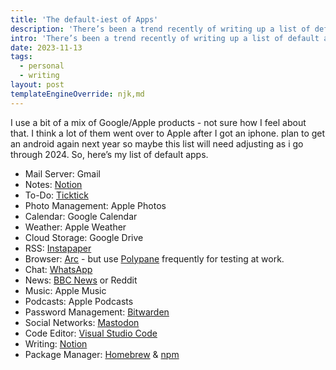 ```yaml
---
title: 'The default-iest of Apps'
description: 'There’s been a trend recently of writing up a list of default apps, stemming from a recent podcast, so here I am, jumping on that trend!'
intro: 'There’s been a trend recently of writing up a list of default apps, stemming from a recent podcast, so here I am, jumping on that trend!'
date: 2023-11-13
tags:
  - personal
  - writing
layout: post
templateEngineOverride: njk,md
---
```


I use a bit of a mix of Google/Apple products - not sure how I feel about that. I think a lot of them went over to Apple after I got an iphone. plan to get an android again next year so maybe this list will need adjusting as i go through 2024. So, here’s my list of default apps.

- Mail Server: Gmail
- Notes: [Notion](https://www.notion.so/)
- To-Do: [Ticktick](https://ticktick.com/?language=en_US)
- Photo Management: Apple Photos
- Calendar: Google Calendar
- Weather: Apple Weather
- Cloud Storage: Google Drive
- RSS: [Instapaper](https://www.instapaper.com)
- Browser: [Arc](https://arc.net/) - but use [Polypane](https://polypane.app/) frequently for testing at work.
- Chat: [WhatsApp](https://www.whatsapp.com/)
- News: [BBC News](https://www.bbc.co.uk/news) or Reddit
- Music: Apple Music
- Podcasts: Apple Podcasts
- Password Management: [Bitwarden](https://bitwarden.com/)
- Social Networks: [Mastodon](https://joinmastodon.org/)
- Code Editor: [Visual Studio Code](https://code.visualstudio.com/)
- Writing: [Notion](https://www.notion.so/)
- Package Manager: [Homebrew](https://brew.sh/) & [npm](https://www.npmjs.com/)
